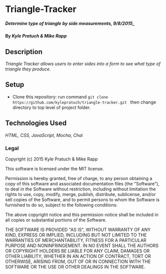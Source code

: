 # Triangle-Tracker

#####  Determine type of triangle by side measurements, 9/8/2015_

#### By _Kyle Pratuch & Mike Rapp_

## Description

_Triangle Tracker allows users to enter sides into a form to see what type of triangle they produce._

## Setup

 * Clone this repository: run command ```git clone https://github.com/kylepratuch/triangle-tracker.git ``` then change directory to top level of project folder.

## Technologies Used

_HTML, CSS, JavaScript, Mocha, Chai_

### Legal

Copyright (c) 2015 Kyle Pratuch & Mike Rapp

This software is licensed under the MIT license.

Permission is hereby granted, free of charge, to any person obtaining a copy
of this software and associated documentation files (the "Software"), to deal
in the Software without restriction, including without limitation the rights
to use, copy, modify, merge, publish, distribute, sublicense, and/or sell
copies of the Software, and to permit persons to whom the Software is
furnished to do so, subject to the following conditions:

The above copyright notice and this permission notice shall be included in
all copies or substantial portions of the Software.

THE SOFTWARE IS PROVIDED "AS IS", WITHOUT WARRANTY OF ANY KIND, EXPRESS OR
IMPLIED, INCLUDING BUT NOT LIMITED TO THE WARRANTIES OF MERCHANTABILITY,
FITNESS FOR A PARTICULAR PURPOSE AND NONINFRINGEMENT. IN NO EVENT SHALL THE
AUTHORS OR COPYRIGHT HOLDERS BE LIABLE FOR ANY CLAIM, DAMAGES OR OTHER
LIABILITY, WHETHER IN AN ACTION OF CONTRACT, TORT OR OTHERWISE, ARISING FROM,
OUT OF OR IN CONNECTION WITH THE SOFTWARE OR THE USE OR OTHER DEALINGS IN
THE SOFTWARE.

